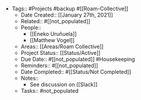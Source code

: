 - Tags:: #Projects #backup #[[Roam-Collective]]
    - Date Created:: [[January 27th, 2021]]
    - Related:: #[[not_populated]]
    - People:: 
        - [[Eneko Uruñuela]]
        - [[Matthew Vogel]]
    - Areas:: [[Areas/Roam Collective]]
    - Project Status:: [[Status/Active]]
    - Due Date:: #[[not_populated]] #Housekeeping
    - Reminders:: #[[not_populated]] 
    - Date Completed:: #[[Status/Not Completed]]
    - Notes::
        - See discussion on [[Slack]]
    - Tasks:: #not_populated
